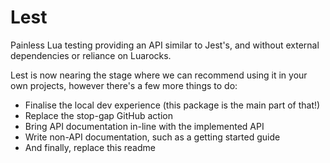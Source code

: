 # Lest

Painless Lua testing providing an API similar to Jest's, and without external dependencies or reliance on Luarocks.

Lest is now nearing the stage where we can recommend using it in your own projects, however there's a few more things to do:

-   Finalise the local dev experience (this package is the main part of that!)
-   Replace the stop-gap GitHub action
-   Bring API documentation in-line with the implemented API
-   Write non-API documentation, such as a getting started guide
-   And finally, replace this readme
